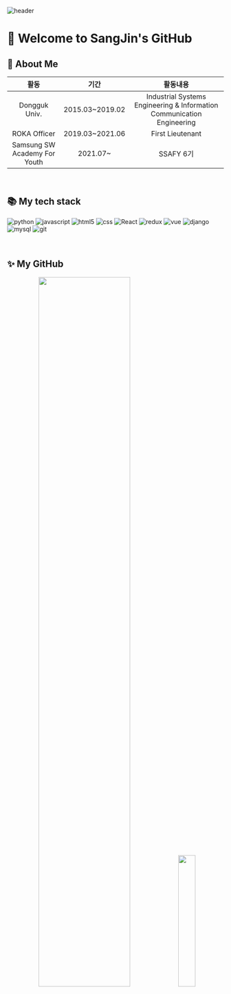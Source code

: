 ![header](https://capsule-render.vercel.app/api?type=waving&color=gradient&height=300&section=header&text=SangJinChoi&fontSize=90)
# 👋 Welcome to SangJin's GitHub

## 🌱 About Me
|**활동**|**기간**|**활동내용**|
|:---:|:---:|:---:|
|Dongguk Univ.|2015.03~2019.02|Industrial Systems Engineering & Information Communication Engineering|
|ROKA Officer|2019.03~2021.06|First Lieutenant|
|Samsung SW Academy For Youth|2021.07~|SSAFY 6기|
<br/>
<h2> 📚 My tech stack </h2>
<p>
  <img alt="python" src="https://img.shields.io/badge/-Python-3776AB?style=flat-square&logo=python&logoColor=white" />
  <img alt="javascript" src="https://img.shields.io/badge/-JavaScript-F7DF1E?style=flat-square&logo=javascript&logoColor=white" />
  <img alt="html5" src="https://img.shields.io/badge/-HTML5-E34F26?style=flat-square&logo=html5&logoColor=white" />
  <img alt="css" src="https://img.shields.io/badge/-CSS-1572B6?style=flat-square&logo=css3&logoColor=white" />
  <img alt="React" src="https://img.shields.io/badge/-React-45b8d8?style=flat-square&logo=react&logoColor=white" />
  <img alt="redux" src="https://img.shields.io/badge/-Redux-764ABC?style=flat-square&logo=redux&logoColor=white" />
  <img alt="vue" src="https://img.shields.io/badge/-Vue-4FC08D?style=flat-square&logo=vue.js&logoColor=white" />
  <img alt="django" src="https://img.shields.io/badge/-Django-092E20?style=flat-square&logo=django&logoColor=white" />
  <img alt="mysql" src="https://img.shields.io/badge/-MySQL-4479A1?style=flat-square&logo=mysql&logoColor=white" />
  <img alt="git" src="https://img.shields.io/badge/-Git-F05032?style=flat-square&logo=git&logoColor=white" />
</p>
<br/>

## ✨ My GitHub
<p align="center">
<img src="https://github-readme-stats.vercel.app/api?username=sangjinCHOI&show_icons=true&theme=white" width = "65%">
<img src="https://github-readme-stats.vercel.app/api/top-langs/?username=sangjinCHOI" width="28%">
 </p>

<!--
## 😄 토이프로젝트
1. *영화정보 제공* 'DD' https://github.com/sangjinCHOI/ssafy_wag
2. *SNS*
3. *와인추천* 
4. *등산+플로깅*

**sangjinCHOI/sangjinCHOI** is a ✨ _special_ ✨ repository because its `README.md` (this file) appears on your GitHub profile.

Here are some ideas to get you started:

- 🔭 I’m currently working on ...
- 👯 I’m looking to collaborate on ...
- 🤔 I’m looking for help with ...
- 💬 Ask me about ...
- 📫 How to reach me: ...
- 😄 Pronouns: ...
- ⚡ Fun fact: ...

### [![Top Langs](https://github-readme-stats.vercel.app/api/top-langs/?username=sangjinCHOI&layout=compact)](https://github.com/sangjinCHOI/github-readme-stats) ![SangJin's github stats](https://github-readme-stats.vercel.app/api?username=sangjinCHOI&show_icons=true&hide_border=true)
-->
